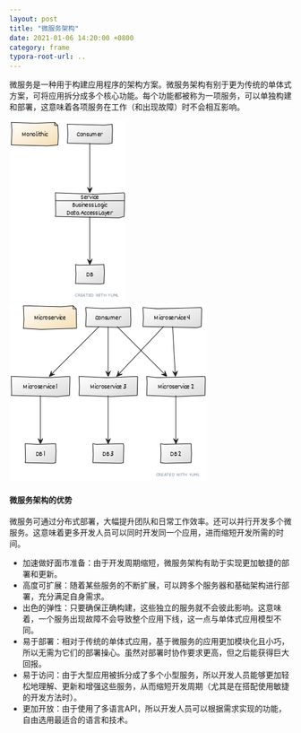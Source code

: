 ```yaml
---
layout: post
title: "微服务架构"
date: 2021-01-06 14:20:00 +0800
category: frame
typora-root-url: ..
---
```


微服务是一种用于构建应用程序的架构方案。微服务架构有别于更为传统的单体式方案，可将应用拆分成多个核心功能。每个功能都被称为一项服务，可以单独构建和部署，这意味着各项服务在工作（和出现故障）时不会相互影响。

![Monolithic](/images/Monolithic.png)![Microservice](/images/Microservice.png)

<!--more-->

#### 微服务架构的优势

微服务可通过分布式部署，大幅提升团队和日常工作效率。还可以并行开发多个微服务。这意味着更多开发人员可以同时开发同一个应用，进而缩短开发所需的时间。

- 加速做好面市准备：由于开发周期缩短，微服务架构有助于实现更加敏捷的部署和更新。
- 高度可扩展：随着某些服务的不断扩展，可以跨多个服务器和基础架构进行部署，充分满足自身需求。
- 出色的弹性：只要确保正确构建，这些独立的服务就不会彼此影响。这意味着，一个服务出现故障不会导致整个应用下线，这一点与单体式应用模型不同。
- 易于部署：相对于传统的单体式应用，基于微服务的应用更加模块化且小巧，所以无需为它们的部署操心。虽然对部署时协作要求更高，但之后能获得巨大回报。
- 易于访问：由于大型应用被拆分成了多个小型服务，所以开发人员能够更加轻松地理解、更新和增强这些服务，从而缩短开发周期（尤其是在搭配使用敏捷的开发方法时）。
- 更加开放：由于使用了多语言API，所以开发人员可以根据需求实现的功能，自由选用最适合的语言和技术。
